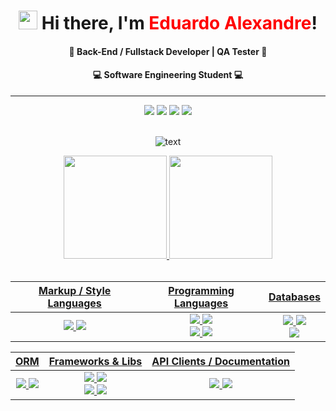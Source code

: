 <div align="center">
  <h1><img src="https://raw.githubusercontent.com/kaueMarques/kaueMarques/master/hi.gif" height="30px"> Hi there, I'm <span style="color:red">Eduardo Alexandre</span>!</h1>
  
  #### 🚀 Back-End / Fullstack Developer | QA Tester 🚀
  #### 💻 Software Engineering Student 💻
  <hr>
  
</div>

<div align="center"> 
   <a href="https://www.linkedin.com/in/eduardo-alexandre025" target="_blank"><img src="https://img.shields.io/badge/-LinkedIn-%230077B5?style=for-the-badge&logo=linkedin&logoColor=white" target="_blank"></a>
   <a href = "mailto:luis.edu.alex@gmail.com"><img src="https://img.shields.io/badge/-Gmail-%23333?style=for-the-badge&logo=gmail&logoColor=white" target="_blank"></a>
  <a href="https://www.instagram.com/luis.edu.alex/" target="_blank"><img src="https://img.shields.io/badge/-Instagram-%23E4405F?style=for-the-badge&logo=instagram&logoColor=white" ></a>
  <a href="https://api.whatsapp.com/send?phone=+5591989333000"><img src="https://img.shields.io/badge/WhatsApp-25D366?style=for-the-badge&logo=whatsapp&logoColor=white"></a>
</div>

<br>
<div align="center">
  
![text](https://media.tenor.com/AKq1UiO-dFAAAAAd/git-merge.gif)

</div>


<div align="center">
<a href="https://github.com/DuAlexandre">
  <img height="165em" src="https://github-readme-stats.vercel.app/api?username=DuAlexandre&show_icons=true&theme=nord&include_all_commits=true&count_private=true"/>
  <img height="165em" src="https://github-readme-stats.vercel.app/api/top-langs/?username=DuAlexandre&layout=compact&langs_count=7&theme=nord"/>
</div>
  
  <br>

  
  <div align="center">
    
  | Markup / Style Languages | Programming Languages | Databases |
  |         :---:            |          :---:        |   :---:   |
  | <img src="https://img.shields.io/badge/HTML5-E34F26?style=for-the-badge&logo=html5&logoColor=white"> <img src="https://img.shields.io/badge/CSS3-1572B6?style=for-the-badge&logo=css3&logoColor=white"> | <img src="https://img.shields.io/badge/JavaScript-323330?style=for-the-badge&logo=javascript&logoColor=F7DF1E"> <img src="https://img.shields.io/badge/TypeScript-007ACC?style=for-the-badge&logo=typescript&logoColor=white"> <br> <img src="https://img.shields.io/badge/PHP-777BB4?style=for-the-badge&logo=php&logoColor=white"> <img src="https://img.shields.io/badge/Node.js-339933?style=for-the-badge&logo=nodedotjs&logoColor=white"> | <img src="https://img.shields.io/badge/MongoDB-4EA94B?style=for-the-badge&logo=mongodb&logoColor=white">  <img src="https://img.shields.io/badge/MySQL-005C84?style=for-the-badge&logo=mysql&logoColor=white"> <br> <img src="https://img.shields.io/badge/SQLite-07405E?style=for-the-badge&logo=sqlite&logoColor=white">   |
  
</div>

<div align="center">
    
  | ORM | Frameworks & Libs | API Clients / Documentation |
  |:---:|        :---:      |           :---:             |
  | <img src="https://img.shields.io/badge/Prisma-3982CE?style=for-the-badge&logo=Prisma&logoColor=white"> <img src="https://img.shields.io/badge/Sequelize-52B0E7?style=for-the-badge&logo=Sequelize&logoColor=white"> | <img src="https://img.shields.io/badge/Bootstrap-563D7C?style=for-the-badge&logo=bootstrap&logoColor=white"> <img src="https://img.shields.io/badge/Express.js-000000?style=for-the-badge&logo=express&logoColor=white"> <br> <img src="https://img.shields.io/badge/Laravel-FF2D20?style=for-the-badge&logo=laravel&logoColor=white"> <img src="https://img.shields.io/badge/React-20232A?style=for-the-badge&logo=react&logoColor=61DAFB"> | <img src="https://img.shields.io/badge/Insomnia-5849be?style=for-the-badge&logo=Insomnia&logoColor=white">  <img src="https://img.shields.io/badge/Postman-FF6C37?style=for-the-badge&logo=Postman&logoColor=white"> |
  
</div>
  


 
  
